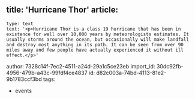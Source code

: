 title: 'Hurricane Thor'
article:
  -
    type: text
    text: '<p>Hurricane Thor is a class 19 hurricane that has been in existence for well over 10,000 years by meteorologists estimates. It usually storms around the ocean, but occasionally will make landfall and destroy most anything in its path. It can be seen from over 90 miles away and few people have actually experienced it without ill effect.</p>'
author: 7328c14f-7ec2-4511-a24d-29a1c5ce23eb
import_id: 30dc92fb-4956-479b-a43c-99fdf4ce4837
id: d82c003a-74bd-4113-81e2-9b1783ccf3bd
tags:
  - events
